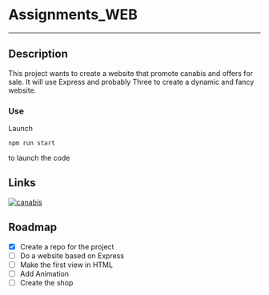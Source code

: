 # Assignments_WEB
---
## Description
This project wants to create a website that promote canabis and offers for sale.
It will use Express and probably Three to create a dynamic and fancy website.

### Use
Launch 
```node
npm run start
```
to launch the code

## Links
[![canabis](https://upload.wikimedia.org/wikipedia/commons/thumb/a/a8/Cannabis_leaf.svg/1200px-Cannabis_leaf.svg.png)](https://en.wikipedia.org/wiki/Cannabis_(drug))

## Roadmap
- [x] Create a repo for the project
- [ ] Do a website based on Express
- [ ] Make the first view in HTML
- [ ] Add Animation
- [ ] Create the shop